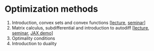 # Optimization methods

1. Introduction, convex sets and convex functions [[lecture](./week1/lecture1.pdf), [seminar](./week1/seminar1.pdf)]
2. Matrix calculus, subdifferential and introduction to autodiff [[lecture](./week2/lecture2.pdf), [seminar](./week2/seminar2.pdf), [JAX demo](./week2/jax_autodiff_tutorial.ipynb)]
3. Optimality conditions
4. Introduction to duality


